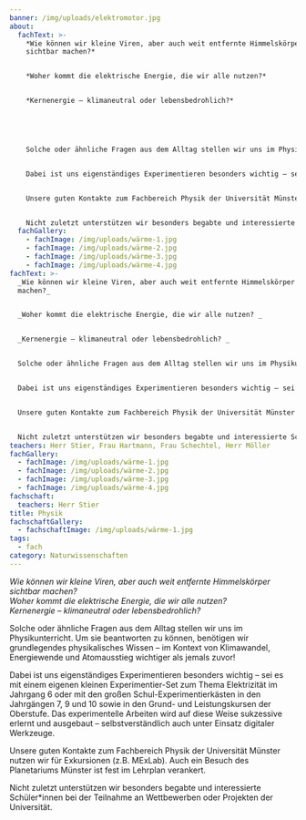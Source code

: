 ```yaml
---
banner: /img/uploads/elektromotor.jpg
about:
  fachText: >-
    *Wie können wir kleine Viren, aber auch weit entfernte Himmelskörper
    sichtbar machen?*  


    *Woher kommt die elektrische Energie, die wir alle nutzen?* 


    *Kernenergie – klimaneutral oder lebensbedrohlich?* 


     


    Solche oder ähnliche Fragen aus dem Alltag stellen wir uns im Physikunterricht. Um sie beantworten zu können, benötigen wir grundlegendes physikalisches Wissen – im Kontext von Klimawandel, Energiewende und Atomausstieg wichtiger als jemals zuvor! 


    Dabei ist uns eigenständiges Experimentieren besonders wichtig – sei es mit einem eigenen kleinen Experimentier-Set zum Thema Elektrizität im Jahrgang 6 oder mit den großen Schul-Experimentierkästen in den Jahrgängen 7, 9 und 10 sowie in den Grund- und Leistungskursen der Oberstufe. Das experimentelle Arbeiten wird auf diese Weise sukzessive erlernt und ausgebaut – selbstverständlich auch unter Einsatz digitaler Werkzeuge. 


    Unsere guten Kontakte zum Fachbereich Physik der Universität Münster nutzen wir für Exkursionen (z.B. MExLab). Auch ein Besuch des Planetariums Münster ist fest im Lehrplan verankert. 


    Nicht zuletzt unterstützen wir besonders begabte und interessierte Schüler*innen bei der Teilnahme an Wettbewerben oder Projekten der Universität.
  fachGallery:
    - fachImage: /img/uploads/wärme-1.jpg
    - fachImage: /img/uploads/wärme-2.jpg
    - fachImage: /img/uploads/wärme-3.jpg
    - fachImage: /img/uploads/wärme-4.jpg
fachText: >-
  _Wie können wir kleine Viren, aber auch weit entfernte Himmelskörper sichtbar
  machen?_


  _Woher kommt die elektrische Energie, die wir alle nutzen? _


  _Kernenergie – klimaneutral oder lebensbedrohlich? _


  Solche oder ähnliche Fragen aus dem Alltag stellen wir uns im Physikunterricht. Um sie beantworten zu können, benötigen wir grundlegendes physikalisches Wissen – im Kontext von Klimawandel, Energiewende und Atomausstieg wichtiger als jemals zuvor! 


  Dabei ist uns eigenständiges Experimentieren besonders wichtig – sei es mit einem eigenen kleinen Experimentier-Set zum Thema Elektrizität im Jahrgang 6 oder mit den großen Schul-Experimentierkästen in den Jahrgängen 7, 9 und 10 sowie in den Grund- und Leistungskursen der Oberstufe. Das experimentelle Arbeiten wird auf diese Weise sukzessive erlernt und ausgebaut – selbstverständlich auch unter Einsatz digitaler Werkzeuge. 


  Unsere guten Kontakte zum Fachbereich Physik der Universität Münster nutzen wir für Exkursionen (z.B. MExLab). Auch ein Besuch des Planetariums Münster ist fest im Lehrplan verankert. 


  Nicht zuletzt unterstützen wir besonders begabte und interessierte Schüler*innen bei der Teilnahme an Wettbewerben oder Projekten der Universität.
teachers: Herr Stier, Frau Hartmann, Frau Schechtel, Herr Möller
fachGallery:
  - fachImage: /img/uploads/wärme-1.jpg
  - fachImage: /img/uploads/wärme-2.jpg
  - fachImage: /img/uploads/wärme-3.jpg
  - fachImage: /img/uploads/wärme-4.jpg
fachschaft:
  teachers: Herr Stier
title: Physik
fachschaftGallery:
  - fachschaftImage: /img/uploads/wärme-1.jpg
tags:
  - fach
category: Naturwissenschaften
---
```

*Wie können wir kleine Viren, aber auch weit entfernte Himmelskörper sichtbar machen?*  \
*Woher kommt die elektrische Energie, die wir alle nutzen?* \
*Kernenergie – klimaneutral oder lebensbedrohlich?* 



Solche oder ähnliche Fragen aus dem Alltag stellen wir uns im Physikunterricht. Um sie beantworten zu können, benötigen wir grundlegendes physikalisches Wissen – im Kontext von Klimawandel, Energiewende und Atomausstieg wichtiger als jemals zuvor! 

Dabei ist uns eigenständiges Experimentieren besonders wichtig – sei es mit einem eigenen kleinen Experimentier-Set zum Thema Elektrizität im Jahrgang 6 oder mit den großen Schul-Experimentierkästen in den Jahrgängen 7, 9 und 10 sowie in den Grund- und Leistungskursen der Oberstufe. Das experimentelle Arbeiten wird auf diese Weise sukzessive erlernt und ausgebaut – selbstverständlich auch unter Einsatz digitaler Werkzeuge. 

Unsere guten Kontakte zum Fachbereich Physik der Universität Münster nutzen wir für Exkursionen (z.B. MExLab). Auch ein Besuch des Planetariums Münster ist fest im Lehrplan verankert. 

Nicht zuletzt unterstützen wir besonders begabte und interessierte Schüler*innen bei der Teilnahme an Wettbewerben oder Projekten der Universität.